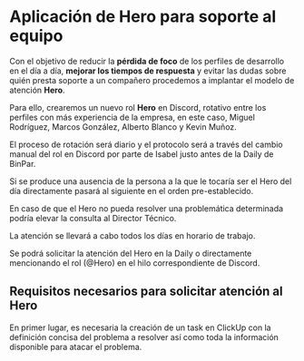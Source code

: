 # Aplicación de Hero para soporte al equipo

Con el objetivo de reducir la **pérdida de foco** de los perfiles de desarrollo en el día a día, **mejorar los tiempos de respuesta** y evitar las dudas 
sobre quién presta soporte a un compañero procedemos a implantar el modelo de atención **Hero**.

Para ello, crearemos un nuevo rol **Hero** en Discord, rotativo entre los perfiles con más experiencia de la empresa, en este caso, Miguel Rodríguez, Marcos González, 
Alberto Blanco y Kevin Muñoz.

El proceso de rotación será diario y el protocolo será a través del cambio manual del rol en Discord por parte de Isabel justo antes de la Daily de BinPar.

Si se produce una ausencia de la persona a la que le tocaría ser el Hero del día directamente pasará al siguiente en el orden pre-establecido.

En caso de que el Hero no pueda resolver una problemática determinada podría elevar la consulta al Director Técnico.

La atención se llevará a cabo todos los días en horario de trabajo.

Se podrá solicitar la atención del Hero en la Daily o directamente mencionando el rol (@Hero) en el hilo correspondiente de Discord.

## Requisitos necesarios para solicitar atención al Hero

En primer lugar, es necesaria la creación de un task en ClickUp con la definición concisa del problema a resolver así como toda la información disponible para
atacar el problema.
